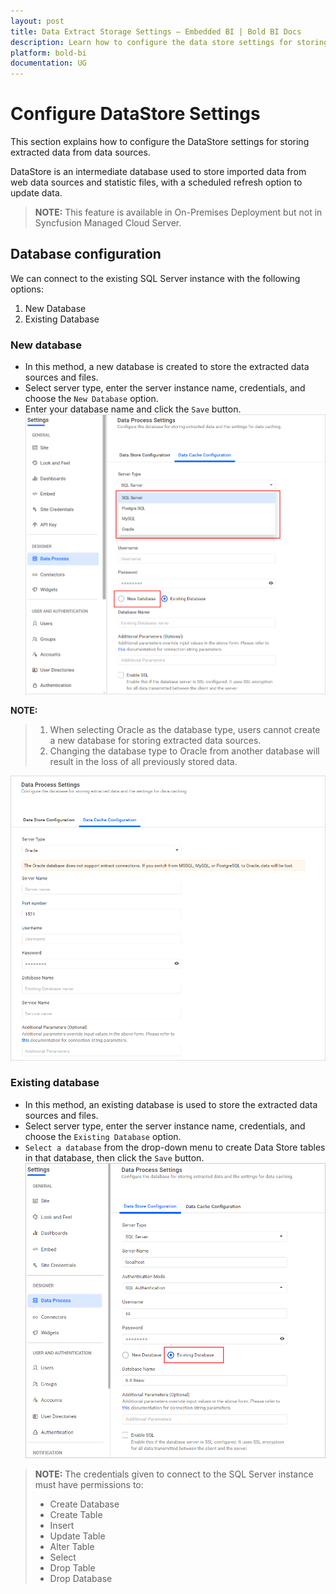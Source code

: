 ```yaml
---
layout: post
title: Data Extract Storage Settings – Embedded BI | Bold BI Docs
description: Learn how to configure the data store settings for storing extracted data from data sources in Bold BI.
platform: bold-bi
documentation: UG
---
```


# Configure DataStore Settings

This section explains how to configure the DataStore settings for storing extracted data from data sources.

DataStore is an intermediate database used to store imported data from web data sources and statistic files, with a scheduled refresh option to update data.

> **NOTE:** This feature is available in On-Premises Deployment but not in Syncfusion Managed Cloud Server.

## Database configuration

We can connect to the existing SQL Server instance with the following options:
1. New Database
2. Existing Database

### New database

* In this method, a new database is created to store the extracted data sources and files. 
* Select server type, enter the server instance name, credentials, and choose the `New Database` option.
* Enter your database name and click the `Save` button.  
![Data store settings](/static/assets/site-administration/images/datastore-settings.png#width=65%)

**NOTE:** 
>  1. When selecting Oracle as the database type, users cannot create a new database for storing extracted data sources.
>  2. Changing the database type to Oracle from another database will result in the loss of all previously stored data.

![Oracle data store settings](/static/assets/site-administration/images/oracle-database-settings.png#width=65%)

### Existing database
* In this method, an existing database is used to store the extracted data sources and files.       
* Select server type, enter the server instance name, credentials, and choose the `Existing Database` option.  
* `Select a database` from the drop-down menu to create Data Store tables in that database, then click the `Save` button.  
![Datastore for existing database](/static/assets/site-administration/images/datastore-existing-db.png#width=65%)  
     
> **NOTE:**  The credentials given to connect to the SQL Server instance must have permissions to:
>  * Create Database
>  * Create Table
>  * Insert
>  * Update Table
>  * Alter Table
>  * Select
>  * Drop Table
>  * Drop Database 
